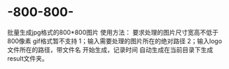 # -800-800-
批量生成jpg格式的800*800图片
使用方法：
要求处理的图片尺寸宽高不低于800像素
gif格式暂不支持
1；输入需要处理的图片所在的绝对路径
2；输入logo文件所在的路径，带文件名
开始生成，记录时间
自动生成在当前目录下生成result文件夹。

